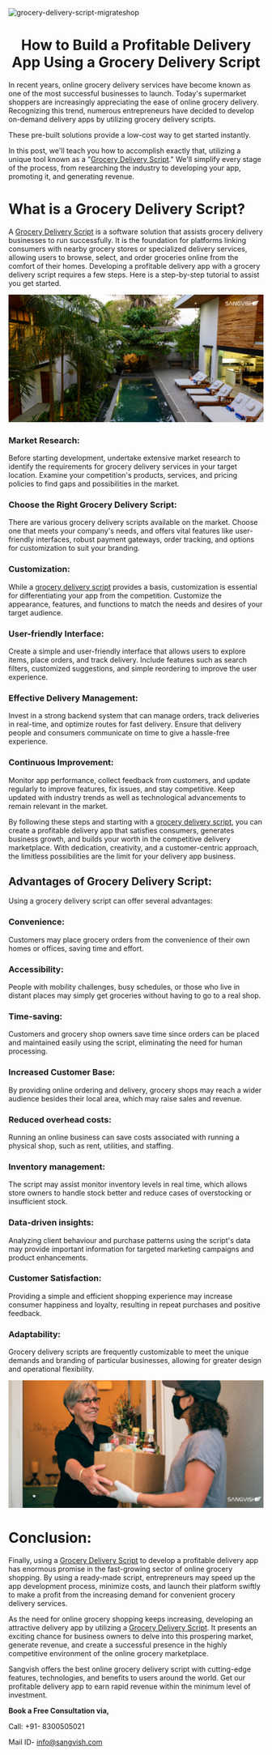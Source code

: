 ![grocery-delivery-script-migrateshop](https://github.com/sangvishtechnologies/grocery-delivery-script/assets/161323540/f850daf0-58c4-4682-a551-f9ad1ddd92fe)


<h1 align="center"> How to Build a Profitable Delivery App Using a Grocery Delivery Script </h1> 

In recent years, online grocery delivery services have become known as one of the most successful businesses to launch. Today's supermarket shoppers are increasingly appreciating the ease of online grocery delivery. Recognizing this trend, numerous entrepreneurs have decided to develop on-demand delivery apps by utilizing grocery delivery scripts. 

These pre-built solutions provide a low-cost way to get started instantly.

In this post, we'll teach you how to accomplish exactly that, utilizing a unique tool known as a "[Grocery Delivery Script](https://sangvish.com/grocery-delivery-script/)." We'll simplify every stage of the process, from researching the industry to developing your app, promoting it, and generating revenue.

# What is a Grocery Delivery Script?
A [Grocery Delivery Script](https://sangvish.com/grocery-delivery-script/) is a software solution that assists grocery delivery businesses to run successfully. It is the foundation for platforms linking consumers with nearby grocery stores or specialized delivery services, allowing users to browse, select, and order groceries online from the comfort of their homes.
Developing a profitable delivery app with a grocery delivery script requires a few steps. Here is a step-by-step tutorial to assist you get started.

<div class="Box-sc-g0xbh4-0 iIZCet"><img alt=“grocerydeliveryscript.png" src="https://github.com/sangvishtechnologies/vrbo-clone/blob/main/images/vrbo-clone-app.png" data-hpc="true" class="Box-sc-g0xbh4-0 kzRgrI"></div> 

### Market Research:

Before starting development, undertake extensive market research to identify the requirements for grocery delivery services in your target location. Examine your competition's products, services, and pricing policies to find gaps and possibilities in the market.
### Choose the Right Grocery Delivery Script:

There are various grocery delivery scripts available on the market. Choose one that meets your company's needs, and offers vital features like user-friendly interfaces, robust payment gateways, order tracking, and options for customization to suit your branding.
### Customization:

While a [grocery delivery script](https://sangvish.com/grocery-delivery-script/) provides a basis, customization is essential for differentiating your app from the competition. Customize the appearance, features, and functions to match the needs and desires of your target audience.
### User-friendly Interface:

Create a simple and user-friendly interface that allows users to explore items, place orders, and track delivery. Include features such as search filters, customized suggestions, and simple reordering to improve the user experience.
### Effective Delivery Management:

Invest in a strong backend system that can manage orders, track deliveries in real-time, and optimize routes for fast delivery. Ensure that delivery people and consumers communicate on time to give a hassle-free experience.
### Continuous Improvement:

Monitor app performance, collect feedback from customers, and update regularly to improve features, fix issues, and stay competitive. Keep updated with industry trends as well as technological advancements to remain relevant in the market.

By following these steps and starting with a [grocery delivery script](https://sangvish.com/grocery-delivery-script/), you can create a profitable delivery app that satisfies consumers, generates business growth, and builds your worth in the competitive delivery marketplace. With dedication, creativity, and a customer-centric approach, the limitless possibilities are the limit for your delivery app business.
## Advantages of Grocery Delivery Script:

Using a grocery delivery script can offer several advantages:
### Convenience:

Customers may place grocery orders from the convenience of their own homes or offices, saving time and effort.
### Accessibility:

People with mobility challenges, busy schedules, or those who live in distant places may simply get groceries without having to go to a real shop.
### Time-saving:

Customers and grocery shop owners save time since orders can be placed and maintained easily using the script, eliminating the need for human processing.
### Increased Customer Base:

By providing online ordering and delivery, grocery shops may reach a wider audience besides their local area, which may raise sales and revenue.
### Reduced overhead costs:

Running an online business can save costs associated with running a physical shop, such as rent, utilities, and staffing.
### Inventory management:

The script may assist monitor inventory levels in real time, which allows store owners to handle stock better and reduce cases of overstocking or insufficient stock.
### Data-driven insights:

Analyzing client behaviour and purchase patterns using the script's data may provide important information for targeted marketing campaigns and product enhancements.
### Customer Satisfaction:

Providing a simple and efficient shopping experience may increase consumer happiness and loyalty, resulting in repeat purchases and positive feedback.
### Adaptability:

Grocery delivery scripts are frequently customizable to meet the unique demands and branding of particular businesses, allowing for greater design and operational flexibility.

<div class="Box-sc-g0xbh4-0 iIZCet"><img alt=“grocerydeliveryscript.png" src="https://github.com/sangvishtechnologies/grocery-delivery-script/blob/main/images/grocery-delivery.png" data-hpc="true" class="Box-sc-g0xbh4-0 kzRgrI"></div> 

# Conclusion:
Finally, using a [Grocery Delivery Script](https://sangvish.com/grocery-delivery-script/) to develop a profitable delivery app has enormous promise in the fast-growing sector of online grocery shopping. By using a ready-made script, entrepreneurs may speed up the app development process, minimize costs, and launch their platform swiftly to make a profit from the increasing demand for convenient grocery delivery services.

As the need for online grocery shopping keeps increasing, developing an attractive delivery app by utilizing a [Grocery Delivery Script](https://sangvish.com/grocery-delivery-script/). It presents an exciting chance for business owners to delve into this prospering market, generate revenue, and create a successful presence in the highly competitive environment of the online grocery marketplace.

Sangvish offers the best online grocery delivery script with cutting-edge features, technologies, and benefits to users around the world. Get our profitable delivery app to earn rapid revenue within the minimum level of investment.

**Book a Free Consultation via,**

Call: +91- 8300505021

Mail ID-  [info@sangvish.com](mailto:info@sangvish.com)
